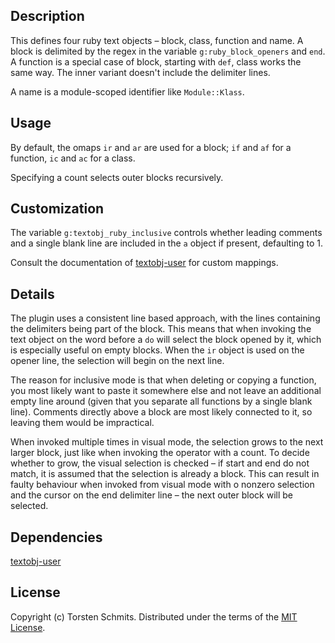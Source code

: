 ## Description

This defines four ruby text objects – block, class, function and name.
A block is delimited by the regex in the variable `g:ruby_block_openers` and
`end`.
A function is a special case of block, starting with `def`, class works the
same way.
The inner variant doesn't include the delimiter lines.

A name is a module-scoped identifier like `Module::Klass`.

## Usage

By default, the omaps `ir` and `ar` are used for a block; `if` and `af` for a
function, `ic` and `ac` for a class.

Specifying a count selects outer blocks recursively.

## Customization

The variable `g:textobj_ruby_inclusive` controls whether leading comments and a
single blank line are included in the `a` object if present, defaulting to 1.

Consult the documentation of [textobj-user][1] for custom mappings.

## Details

The plugin uses a consistent line based approach, with the lines containing the
delimiters being part of the block.
This means that when invoking the text object on the word before a `do` will
select the block opened by it, which is especially useful on empty blocks.
When the `ir` object is used on the opener line, the selection will begin on
the next line.

The reason for inclusive mode is that when deleting or copying a function, you
most likely want to paste it somewhere else and not leave an additional empty
line around (given that you separate all functions by a single blank line).
Comments directly above a block are most likely connected to it, so leaving
them would be impractical.

When invoked multiple times in visual mode, the selection grows to the next
larger block, just like when invoking the operator with a count.
To decide whether to grow, the visual selection is checked – if start and end
do not match, it is assumed that the selection is already a block.
This can result in faulty behaviour when invoked from visual mode with o
nonzero selection and the cursor on the end delimiter line – the next outer
block will be selected.

## Dependencies

[textobj-user][1]

## License

Copyright (c) Torsten Schmits. Distributed under the terms of the [MIT
License][2].

[1]: https://github.com/kana/vim-textobj-user 'textobj-user'
[2]: http://opensource.org/licenses/MIT 'mit license'
